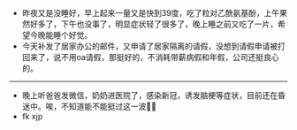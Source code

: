 - 昨夜又是没睡好，早上起来一量又是快到39度，吃了粒对乙酰氨基酚，上午果然好多了，下午也没事了，明显症状轻了很多了，晚上睡之前又吃了一片，希望今晚能睡个好觉。
- 今天补发了居家办公的邮件，又申请了居家隔离的请假，没想到请假申请被打回来了，说不用oa请假，那挺好的，不消耗带薪病假和年假，公司还挺良心的。
- ---
- 晚上听爸爸发微信，奶奶进医院了，感染新冠，诱发脑梗等症状，目前还在昏迷中。唉，不知道能不能挺过这一波😮‍💨
- fk xjp